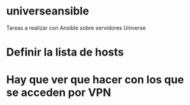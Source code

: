# universeansible
Tareas a realizar con Ansible sobre servidores Universe
# Definir la lista de hosts
# Hay que ver que hacer con los que se acceden por VPN
